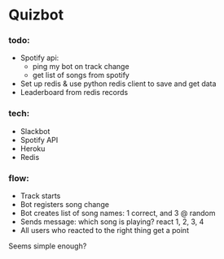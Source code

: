 # Quizbot

### todo:
- Spotify api:
    - ping my bot on track change
    - get list of songs from spotify
- Set up redis & use python redis client to save and get data
- Leaderboard from redis records

### tech:
- Slackbot
- Spotify API
- Heroku
- Redis

### flow:
- Track starts
- Bot registers song change
- Bot creates list of song names: 1 correct, and 3 @ random
- Sends message: which song is playing? react 1, 2, 3, 4
- All users who reacted to the right thing get a point

Seems simple enough?